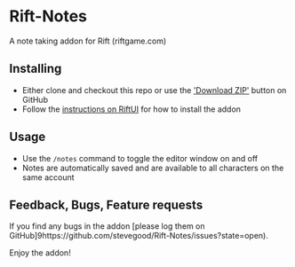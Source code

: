 # Rift-Notes

A note taking addon for Rift (riftgame.com)


## Installing

- Either clone and checkout this repo or use the ['Download ZIP'](https://github.com/stevegood/Rift-Notes/archive/master.zip) button on GitHub
- Follow the [instructions on RiftUI](http://www.riftui.com/forums/faq.php?faq=install) for how to install the addon

## Usage

- Use the ```/notes``` command to toggle the editor window on and off
- Notes are automatically saved and are available to all characters on the same account

## Feedback, Bugs, Feature requests

If you find any bugs in the addon [please log them on GitHub]9https://github.com/stevegood/Rift-Notes/issues?state=open).

Enjoy the addon!

